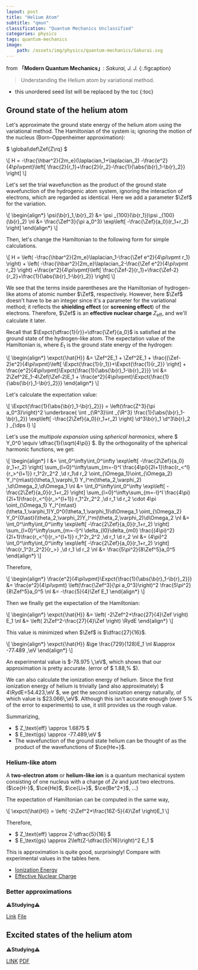 ```yaml
---
layout: post
title: "Helium Atom"
subtitle: "qmun"
classification: "Quantum Mechanics Unclassified"
categories: physics
tags: quantum-mechanics
image:
    path: /assets/img/physics/quantum-mechanics/Sakurai.svg
---
```


from **「Modern Quantum Mechanics」**: _Sakurai, J. J._
{:.figcaption}

> Understanding the Helium atom by variational method.

<!--more-->
* this unordered seed list will be replaced by the toc
{:toc}

## Ground state of the helium atom
Let's approximate the ground state energy of the helium atom using the variational method.
The Hamiltonian of the system is; ignoring the motion of the nucleus (Born–Oppenheimer approximation):

$ \global\def\Zef{Z\rq} $

\\[ H = -\frac{\hbar^2}{2m_e}(\laplacian_1+\laplacian_2) -\frac{e^2}{4\pi\vpmt}\left[ \frac{2}{r_1}+\frac{2}{r_2}-\frac{1}{\abs{\b{r}_1-\b{r}_2}} \right] \\]

Let's set the trial wavefunction as the product of the ground state wavefunction of the hydrogenic atom system,
ignoring the interaction of electrons, which are regarded as identical. Here we add a parameter $\Zef$ for the variation.

\\[ \begin{align\*}
\psi(\b{r}_1,\b{r}_2) &= \psi _{100}(\b{r_1})\psi _{100}(\b{r}_2) \nl
&= \frac{\Zef^3}{\pi a_0^3} \exp\left[ -\frac{\Zef}{a_0}(r_1+r_2) \right]
\end{align\*} \\]

Then, let's change the Hamiltonian to the following form for simple calculations.

\\[ H =
\left( -\frac{\hbar^2}{2m_e}\laplacian_1-\frac{\Zef e^2}{4\pi\vpmt r_1} \right) + \left( -\frac{\hbar^2}{2m_e}\laplacian_2-\frac{\Zef e^2}{4\pi\vpmt r_2} \right)
+\frac{e^2}{4\pi\vpmt}\left[ \frac{\Zef-2}{r_1}+\frac{\Zef-2}{r_2}+\frac{1}{\abs{\b{r}_1-\b{r}_2}} \right] \\]

We see that the terms inside parentheses are the Hamiltonian of hydrogen-like atoms of atomic number $\Zef$, respectively.
However, here $\Zef$ doesn't have to be an integer since it's a parameter for the variational method;
it reflects the **shielding effect** (or **screening effect**) of the electrons.
Therefore, $\Zef$ is an **effective nuclear charge** $Z_\text{eff}$, and we'll calculate it later.

Recall that $\Expct{\dfrac{1}{r}}=\dfrac{\Zef}{a_0}$ is satisfied at the ground state of the hydrogen-like atom.
The expectation value of the Hamiltonian is, where $E_1$ is the ground state energy of the hydrogen:

\\[ \begin{align\*}
\expct{\hat{H}}
&= \Zef^2E_1 + \Zef^2E_1 + \frac{(\Zef-2)e^2}{4\pi\vpmt}\left[ \Expct{\frac{1}{r_1}}+\Expct{\frac{1}{r_2}} \right] +
\frac{e^2}{4\pi\vpmt}\Expct{\frac{1}{\abs{\b{r}_1-\b{r}_2}}} \nl
&= 2\Zef^2E_1-4\Zef(\Zef-2)E_1 + \frac{e^2}{4\pi\vpmt}\Expct{\frac{1}{\abs{\b{r}_1-\b{r}_2}}}
\end{align\*} \\]

Let's calculate the expectation value:

\\[ \Expct{\frac{1}{\abs{\b{r}_1-\b{r}_2}}} = \left(\frac{Z^3}{\pi a_0^3}\right)^2  \underbrace{
\int _{\R^3}\int _{\R^3} \frac{1}{\abs{\b{r}_1-\b{r}_2}} \exp\left[ -\frac{2\Zef}{a_0}(r_1+r_2) \right] \d^3\b{r}_1 \d^3\b{r}_2 } _{\dps I} \\]

Let's use the _multipole expansion_ using _spherical harmonics_, where $ Y_0^0 \equiv \dfrac{1}{\sqrt{4\pi}} $.
By the orthogonality of the spherical harmonic functions, we get:

\\[ \begin{align\*}
I &= \int_0^\infty\int_0^\infty \exp\left[ -\frac{2\Zef}{a_0}(r_1+r_2) \right] \sum_{l=0}^\infty\sum_{m=-l}^l
\frac{4\pi}{2l+1}\frac{r_<^l}{r_>^{l+1}} r_1^2r_2^2 \,\d r_1\d r_2
\oint_{\Omega_1}\oint_{\Omega_2} Y_l^{m\ast}(\theta_1,\varphi_1) Y_l^m(\theta_2,\varphi_2) \,\d\Omega_2\,\d\Omega_1 \nl
&= \int_0^\infty\int_0^\infty \exp\left[ -\frac{2\Zef}{a_0}(r_1+r_2) \right] \sum_{l=0}^\infty\sum_{m=-l}^l
\frac{4\pi}{2l+1}\frac{r_<^l}{r_>^{l+1}} r_1^2r_2^2 \,\d r_1 \d r_2 \cdot
4\pi \oint_{\Omega_1} Y_l^{m\ast}(\theta_1,\varphi_1)Y_0^0(\theta_1,\varphi_1)\d\Omega_1 \oint_{\Omega_2} Y_0^{0\ast}(\theta_2,\varphi_2)Y_l^m(\theta_2,\varphi_2)\d\Omega_2 \nl
&= \int_0^\infty\int_0^\infty \exp\left[ -\frac{2\Zef}{a_0}(r_1+r_2) \right] \sum_{l=0}^\infty\sum_{m=-l}^l \delta_{l0}\delta_{m0}
\frac{(4\pi)^2}{2l+1}\frac{r_<^l}{r_>^{l+1}} r_1^2r_2^2 \,\d r_1 \d r_2 \nl
&= (4\pi)^2 \int_0^\infty\int_0^\infty \exp\left[ -\frac{2\Zef}{a_0}(r_1+r_2) \right] \frac{r_1^2r_2^2}{r_>} \,\d r_1 \d r_2 \nl
&= \frac{5\pi^2}{8\Zef^5}a_0^5
\end{align\*} \\]

Therefore,

\\[ \begin{align\*}
\frac{e^2}{4\pi\vpmt}\Expct{\frac{1}{\abs{\b{r}_1-\b{r}_2}}} &=
\frac{e^2}{4\pi\vpmt} \left(\frac{\Zef^3}{\pi a_0^3}\right)^2 \frac{5\pi^2}{8\Zef^5}a_0^5 \nl
&= -\frac{5}{4}\Zef E_1
\end{align\*} \\]

Then we finally get the expectation of the Hamiltonian:

\\[ \begin{align\*}
\expct{\hat{H}}
&= \left( -2\Zef^2+\frac{27}{4}\Zef \right) E_1 \nl
&= \left( 2\Zef^2-\frac{27}{4}\Zef \right) \RydE
\end{align\*} \\]

This value is minimized when $\Zef$ is $\dfrac{27}{16}$.

\\[ \begin{align\*}
\expct{\hat{H}} &\ge \frac{729}{128}E_1 \nl
&\approx -77.489 \,\eV
\end{align\*} \\]

An experimental value is $-78.975 \,\eV$, which shows that our approximation is pretty accurate. (error of $ 1.88\,\% $).

We can also calculate the ionization energy of helium.
Since the first ionization energy of helium is trivially (and also approximately) $ 4\RydE=54.423\,\eV $,
we get the second ionization energy naturally, of which value is $23.066\,\eV$.
Although this isn't accurate enough (over $5\,\%$ of the error to experiments) to use, it still provides us the rough value.

Summarizing,
* $ Z_\text{eff} \approx 1.6875 $
* $ E_\text{gs} \approx -77.489\,\eV $
* The wavefunction of the ground state helium can be thought of as the product of the wavefunctions of $\ce{He+}$.

### Helium-like atom

A **two-electron atom** or **helium-like ion** is a quantum mechanical system consisting of
one nucleus with a charge of $Ze$ and just two electrons. ($\ce{H-}$, $\ce{He}$, $\ce{Li+}$, $\ce{Be^2+}$, ...)

The expectation of Hamiltonian can be computed in the same way,

\\[ \expct{\hat{H}} =
\left( -2\Zef^2+\frac{16Z-5}{4}\Zef \right)E_1 \\]

Therefore,
* $ Z_\text{eff} \approx Z-\dfrac{5}{16} $
* $ E_\text{gs} \approx 2\left(Z-\dfrac{5}{16}\right)^2 E_1 $

This is approximation is quite good, surprisingly!
Compare with experimental values in the tables here.
- [Ionization Energy](https://en.wikipedia.org/wiki/Molar_ionization_energies_of_the_elements#All_Ionization_Energies)
- [Effective Nuclear Charge](https://en.wikipedia.org/wiki/Effective_nuclear_charge#Values)

### Better approximations

⚠️**Studying**⚠️

[Link](https://chem.libretexts.org/Bookshelves/Physical_and_Theoretical_Chemistry_Textbook_Maps/Physical_Chemistry_(LibreTexts)/08%3A_Multielectron_Atoms/8.02%3A_Perturbation_Theory_and_the_Variational_Method_for_Helium)
[File](https://github.com/phylosopher07/phylosopher07/files/10780277/var-mthd.with.2.pars.pdf)

## Excited states of the helium atom

⚠️**Studying**⚠️

[LINK](https://chem.libretexts.org/Bookshelves/Physical_and_Theoretical_Chemistry_Textbook_Maps/Supplemental_Modules_(Physical_and_Theoretical_Chemistry)/Quantum_Mechanics/10%3A_Multi-electron_Atoms/8%3A_The_Helium_Atom)
[PDF](https://www.physik.fu-berlin.de/einrichtungen/ag/ag-heyne/docs/teaching/SoSe08/Amol1/AMol_Teil2.pdf)
